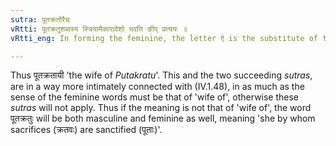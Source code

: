 ```yaml
---
sutra: पूतक्रतोरैच
vRtti: पूतक्रतुशब्दस्य स्त्रियामैकारादेशो भवति ङीप् प्रत्ययः ॥
vRtti_eng: In forming the feminine, the letter ऐ is the substitute of the final of the word पूतक्रतु, when the affix ङीप् is added.

---
```

Thus पूतक्रतायी 'the wife of _Putakratu_'. This and the two succeeding _sutras_, are in a way more intimately connected with (IV.1.48), in as much as the sense of the feminine words must be that of 'wife of', otherwise these _sutras_ will not apply. Thus if the meaning is not that of 'wife of', the word पूतक्रतुः will be both masculine and feminine as well, meaning 'she by whom sacrifices (क्रतवः) are sanctified (पूताः)'.